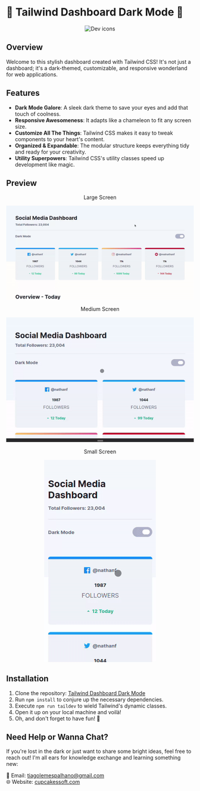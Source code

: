 # 🌙 Tailwind Dashboard Dark Mode 🚀

<p align="center">
  <img src="https://skillicons.dev/icons?i=tailwind" alt="Dev icons" />
</p>

## Overview

Welcome to this stylish dashboard created with Tailwind CSS! It's not just a dashboard; it's a dark-themed, customizable, and responsive wonderland for web applications.

## Features

- **Dark Mode Galore**: A sleek dark theme to save your eyes and add that touch of coolness.
- **Responsive Awesomeness**: It adapts like a chameleon to fit any screen size.
- **Customize All The Things**: Tailwind CSS makes it easy to tweak components to your heart's content.
- **Organized & Expandable**: The modular structure keeps everything tidy and ready for your creativity.
- **Utility Superpowers**: Tailwind CSS's utility classes speed up development like magic.

## Preview

<p align="center">Large Screen</p>
<p align="center"><img src="1.gif" alt="Website" /></p>

<p align="center">Medium Screen</p>
<p align="center"><img src="2.gif" alt="Website" /></p>

<p align="center">Small Screen</p>
<p align="center"><img src="3.gif" alt="Website" /></p>

## Installation

1. Clone the repository: [Tailwind Dashboard Dark Mode](https://github.com/tiagoskaterock/tailwind-dashboard-darkmode)
2. Run `npm install` to conjure up the necessary dependencies.
3. Execute `npm run taildev` to wield Tailwind's dynamic classes.
4. Open it up on your local machine and voilà!
5. Oh, and don't forget to have fun! 🎉

## Need Help or Wanna Chat?

If you're lost in the dark or just want to share some bright ideas, feel free to reach out! I'm all ears for knowledge exchange and learning something new:

📧 Email: tiagolemespalhano@gmail.com <br>
🌐 Website: [cupcakessoft.com](https://cupcakesoft.com)
